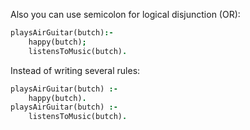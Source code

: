 Also you can use semicolon for logical disjunction (OR):

```prolog
playsAirGuitar(butch):-
    happy(butch);
    listensToMusic(butch). 
```

Instead of writing several rules:

```prolog
playsAirGuitar(butch) :-
    happy(butch).
playsAirGuitar(butch) :-
    listensToMusic(butch).
```